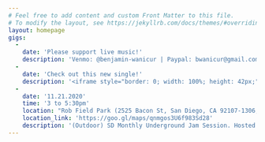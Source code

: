 ```yaml
---
# Feel free to add content and custom Front Matter to this file.
# To modify the layout, see https://jekyllrb.com/docs/themes/#overriding-theme-defaults
layout: homepage
gigs:
  -
    date: 'Please support live music!'
    description: 'Venmo: @benjamin-wanicur | Paypal: bwanicur@gmail.com'
  -
    date: 'Check out this new single!'
    description: '<iframe style="border: 0; width: 100%; height: 42px;" src="https://bandcamp.com/EmbeddedPlayer/track=1421296175/size=small/bgcol=ffffff/linkcol=0687f5/artwork=none/transparent=true/" seamless><a href="https://benwanicur.bandcamp.com/track/in-the-stillness-of-the-evening">In The Stillness of the Evening by Ben Wanicur</a></iframe>'
  -
    date: '11.21.2020'
    time: '3 to 5:30pm'
    location: "Rob Field Park (2525 Bacon St, San Diego, CA 92107-1306, United States)"
    location_link: 'https://goo.gl/maps/qnmgos3U6f983Sd28'
    description: '(Outdoor) SD Monthly Underground Jam Session. Hosted by the Ben W Trio'
---
```

